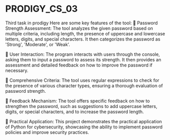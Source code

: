 # PRODIGY_CS_03
Third task in prodigy
Here are some key features of the tool:
🔹 Password Strength Assessment: The tool analyzes the given password based on multiple criteria, including length, the presence of uppercase and lowercase letters, digits, and special characters. It then categorizes the password as 'Strong', 'Moderate', or 'Weak'.

🔹 User Interaction: The program interacts with users through the console, asking them to input a password to assess its strength. It then provides an assessment and detailed feedback on how to improve the password if necessary.

🔹 Comprehensive Criteria: The tool uses regular expressions to check for the presence of various character types, ensuring a thorough evaluation of password strength.

🔹 Feedback Mechanism: The tool offers specific feedback on how to strengthen the password, such as suggestions to add uppercase letters, digits, or special characters, and to increase the password length.

🔹 Practical Application: This project demonstrates the practical application of Python for cybersecurity, showcasing the ability to implement password policies and improve security practices.
